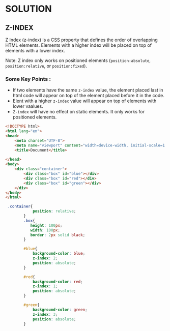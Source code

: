 # SOLUTION

## Z-INDEX
Z Index (z-index) is a CSS property that defines the order of overlapping HTML elements. Elements with a higher index will be placed on top of elements with a lower index.

Note: Z index only works on positioned elements (`position:absolute`, `position:relative`, or `position:fixed`).


### **Some Key Points :**
- If two elements have the same `z-index` value, the element placed last in html code will appear on top of the element placed before it in the code.
- Elent with a higher `z-index` value will appear on top of elements with lower vaalues.
- `Z-index` will have no effect on static elements. It only works for positioned elements.

```html
<!DOCTYPE html>
<html lang="en">
<head>
    <meta charset="UTF-8">
    <meta name="viewport" content="width=device-width, initial-scale=1.0">
    <title>Document</title>
   
</head>
<body>
    <div class="container">
        <div class="box" id="blue"></div>
        <div class="box" id="red"></div>
        <div class="box" id="green"></div>
    </div>
</body>
</html>
```

```css
 .container{
            position: relative;
        }
        .box{
           height: 100px;
           width: 100px;
           border: 2px solid black;
        }

        #blue{
            background-color: blue;
            z-index: 2;
            position: absolute;
        }

        #red{
            background-color: red;
            z-index: 1;
            position: absolute;
        }

        #green{
            background-color: green;
            z-index: 3;
            position: absolute;
        }
```